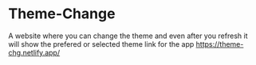 # Theme-Change
A website where you can change the theme and even after you refresh it will show the prefered or selected theme 
link for the app 
https://theme-chg.netlify.app/
